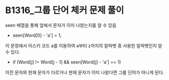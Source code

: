 # B1316_그룹 단어 체커 문제 풀이
seen 배열을 통해 앞에서 문자가 이미 나왔는지를 알 수 있음

- seen[Word[0] - 'a'] = 1;
  
이 문장에서 아스키 코드 a를 이용하여 a부터 z까지의 알파벳 중 사용한 알파벳인지 알 수 있다.

- if (Word[j] != Word[j - 1] && seen[Word[j] - 'a'] == 1)
  
이전 문자와 현재 문자가 다르거나 현재 문자가 이미 나왔다면 그룹 단어가 아니게 된다.
